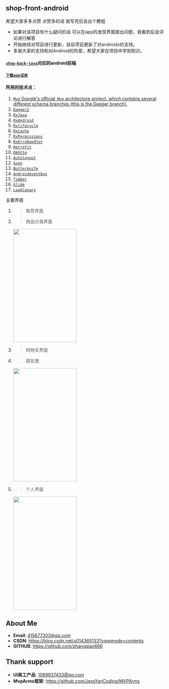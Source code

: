 ## shop-front-android
希望大家多多点赞 点赞多的话 我写完后会出个教程
* 如果对该项目有什么疑问的话 可以在app的发现界面提出问题，我看到后会评论进行解答
* 开始继续对项目进行更新，目前项目更新了对androidx的支持。
* 多谢大家的支持和对Android的热爱，希望大家在项目中学到知识。

####  [`shop-back-java`](https://github.com/zhangqian666/shop-back-java)对应的android前端
####  [`下载app试用`](https://github.com/zhangqian666/shop-front-android/blob/master/app/release/zack-shop-2019.8.1.apk)

#### 所用的技术点：
1. [`Mvp` Google's official` Mvp` architecture project, which contains several different schema branches (this is the Dagger branch).](https://github.com/googlesamples/android-architecture/tree/todo-mvp-dagger/)
2. [`Dagger2`](https://github.com/google/dagger)
3. [`RxJava`](https://github.com/ReactiveX/RxJava)
4. [`RxAndroid`](https://github.com/ReactiveX/RxAndroid)
5. [`Rxlifecycle`](https://github.com/trello/RxLifecycle)
6. [`RxCache`](https://github.com/VictorAlbertos/RxCache)
7. [`RxPermissions`](https://github.com/tbruyelle/RxPermissions)
8. [`RxErroHandler`](https://github.com/JessYanCoding/RxErrorHandler)
9. [`Retrofit`](https://github.com/square/retrofit)
10. [`Okhttp`](https://github.com/square/okhttp)
11. [`Autolayout`](https://github.com/hongyangAndroid/AndroidAutoLayout)
12. [`Gson`](https://github.com/google/gson)
13. [`Butterknife`](https://github.com/JakeWharton/butterknife)
14. [`Androideventbus`](https://github.com/hehonghui/AndroidEventBus)
15. [`Timber`](https://github.com/JakeWharton/timber)
16. [`Glide`](https://github.com/bumptech/glide)
17. [`LeakCanary`](https://github.com/square/leakcanary)
  
  主要界面
  
  1. >推荐界面
  
  2. >商品分类界面
  
     <img src="https://github.com/zhangqian666/shop-front-android/blob/master/image/33CF3C3B-4CBA-4AA8-9AFA-D4A9BE771F0E.jpeg" width = "200" height = "360">
  
  3. >购物车界面
  
  4. >朋友圈
  
     <img src="https://github.com/zhangqian666/shop-front-android/blob/master/image/5B9C79C4-C26A-4D7C-A5AF-29A72E0D32B9.jpeg" width = "200" height = "360">
    
  5. >个人界面
  
     <img src="https://github.com/zhangqian666/shop-front-android/blob/master/image/36BE4255-EE1D-454A-BB56-A8DC41365D07.jpeg" width = "200" height = "360">
  
  
  
  ## About Me
  * **Email**: <415677303@qq.com>  
  * **CSDN**: <https://blog.csdn.net/u014365133?viewmode=contents>
  * **GITHUB**: <https://github.com/zhangqian666>
  ## Thank support
  * **UI美工产品**: <1069937433@qq.com>  
  * **MvpArms框架**: https://github.com/JessYanCoding/MVPArms
 